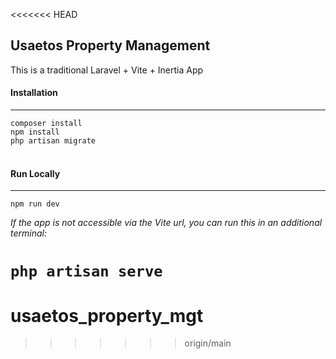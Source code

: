 <<<<<<< HEAD
## Usaetos Property Management

This is a traditional Laravel + Vite + Inertia App

#### Installation
---
`composer install`<br />
`npm install`<br />
`php artisan migrate`
<br /><br />

#### Run Locally
---
`npm run dev`

_If the app is not accessible via the Vite url, you can run this in an additional terminal:_

`php artisan serve`
=======
# usaetos_property_mgt
>>>>>>> origin/main
